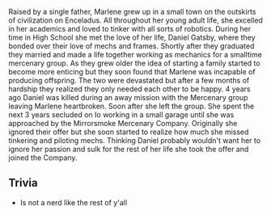 Raised by a single father, Marlene grew up in a small town on the outskirts of civilization on Enceladus. All throughout her young adult life, she excelled in her academics and loved to tinker with all sorts of robotics. During her time in High School she met the love of her life, Daniel Gatsby, where they bonded over their love of mechs and frames. Shortly after they graduated they married and made a life together working as mechanics for a smalltime mercenary group. As they grew older the idea of starting a family started to become more enticing but they soon found that Marlene was incapable of producing offspring. The two were devastated but after a few months of hardship they realized they only needed each other to be happy. 4 years ago Daniel was killed during an away mission with the Mercenary group leaving Marlene heartbroken. Soon after she left the group. She spent the next 3 years secluded on Io working in a small garage until she was approached by the Mirrorsmoke Mercenary Company. Originally she ignored their offer but she soon started to realize how much she missed tinkering and piloting mechs. Thinking Daniel probably wouldn't want her to ignore her passion and sulk for the rest of her life she took the offer and joined the Company.

## Trivia

* Is not a nerd like the rest of y'all
